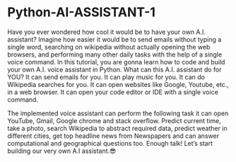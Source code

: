 # Python-AI-ASSISTANT-1
Have you ever wondered how cool it would be to have your own A.I. assistant? Imagine how easier it would be to send emails without typing a single word, searching on wikipedia without actually opening the web browsers, and performing many other daily tasks with the help of a single voice command.
In this tutorial, you are gonna learn how to code and build your own A.I. voice assistant in Python.
What can this A.I. assistant do for YOU?
It can send emails for you.
It can play music for you.
It can do Wikipedia searches for you.
It can open websites like Google, Youtube, etc., in a web browser.
It can open your code editor or IDE with a single voice command.

The implemented voice assistant can perform the following task it can open YouTube, Gmail, Google chrome and stack overflow. Predict current time, take a photo, search Wikipedia to abstract required data, predict weather in different cities, get top headline news from Newspapers and can answer computational and geographical questions too.
Enough talk! Let’s start building our very own A.I assistant.:sunglasses:
